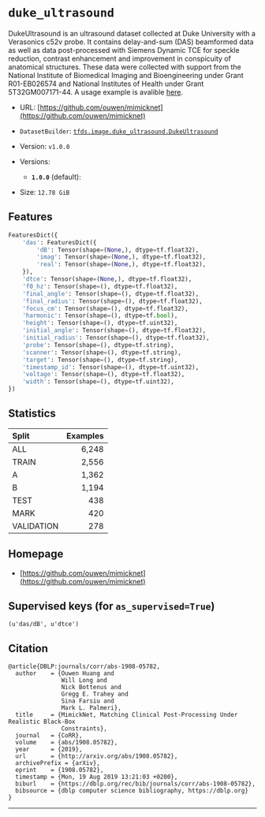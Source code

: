 <div itemscope itemtype="http://schema.org/Dataset">
  <div itemscope itemprop="includedInDataCatalog" itemtype="http://schema.org/DataCatalog">
    <meta itemprop="name" content="TensorFlow Datasets" />
  </div>

  <meta itemprop="name" content="duke_ultrasound" />
  <meta itemprop="description" content="DukeUltrasound is an ultrasound dataset collected at Duke University with a &#10;Verasonics c52v probe. It contains delay-and-sum (DAS) beamformed data &#10;as well as data post-processed with Siemens Dynamic TCE for speckle &#10;reduction, contrast enhancement and improvement in conspicuity of &#10;anatomical structures. These data were collected with support from the&#10;National Institute of Biomedical Imaging and Bioengineering under Grant &#10;R01-EB026574 and National Institutes of Health under Grant 5T32GM007171-44.&#10;A usage example is avalible &#10;[here](https://colab.research.google.com/drive/1R_ARqpWoiHcUQWg1Fxwyx-ZkLi0IZ5qs).&#10;&#10;To use this dataset:&#10;&#10;```python&#10;import tensorflow_datasets as tfds&#10;&#10;ds = tfds.load('duke_ultrasound', split='train')&#10;for ex in ds.take(4):&#10;  print(ex)&#10;```&#10;&#10;See [the guide](https://www.tensorflow.org/datasets/overview) for more&#10;informations on [tensorflow_datasets](https://www.tensorflow.org/datasets).&#10;&#10;" />
  <meta itemprop="url" content="https://www.tensorflow.org/datasets/catalog/duke_ultrasound" />
  <meta itemprop="sameAs" content="https://github.com/ouwen/mimicknet" />
  <meta itemprop="citation" content="@article{DBLP:journals/corr/abs-1908-05782,&#10;  author    = {Ouwen Huang and&#10;               Will Long and&#10;               Nick Bottenus and&#10;               Gregg E. Trahey and&#10;               Sina Farsiu and&#10;               Mark L. Palmeri},&#10;  title     = {MimickNet, Matching Clinical Post-Processing Under Realistic Black-Box&#10;               Constraints},&#10;  journal   = {CoRR},&#10;  volume    = {abs/1908.05782},&#10;  year      = {2019},&#10;  url       = {http://arxiv.org/abs/1908.05782},&#10;  archivePrefix = {arXiv},&#10;  eprint    = {1908.05782},&#10;  timestamp = {Mon, 19 Aug 2019 13:21:03 +0200},&#10;  biburl    = {https://dblp.org/rec/bib/journals/corr/abs-1908-05782},&#10;  bibsource = {dblp computer science bibliography, https://dblp.org}&#10;}" />
</div>

# `duke_ultrasound`

DukeUltrasound is an ultrasound dataset collected at Duke University with a
Verasonics c52v probe. It contains delay-and-sum (DAS) beamformed data as well
as data post-processed with Siemens Dynamic TCE for speckle reduction, contrast
enhancement and improvement in conspicuity of anatomical structures. These data
were collected with support from the National Institute of Biomedical Imaging
and Bioengineering under Grant R01-EB026574 and National Institutes of Health
under Grant 5T32GM007171-44. A usage example is avalible
[here](https://colab.research.google.com/drive/1R_ARqpWoiHcUQWg1Fxwyx-ZkLi0IZ5qs).

*   URL:
    [https://github.com/ouwen/mimicknet](https://github.com/ouwen/mimicknet)
*   `DatasetBuilder`:
    [`tfds.image.duke_ultrasound.DukeUltrasound`](https://github.com/tensorflow/datasets/tree/master/tensorflow_datasets/image/duke_ultrasound.py)
*   Version: `v1.0.0`
*   Versions:

    *   **`1.0.0`** (default):

*   Size: `12.78 GiB`

## Features
```python
FeaturesDict({
    'das': FeaturesDict({
        'dB': Tensor(shape=(None,), dtype=tf.float32),
        'imag': Tensor(shape=(None,), dtype=tf.float32),
        'real': Tensor(shape=(None,), dtype=tf.float32),
    }),
    'dtce': Tensor(shape=(None,), dtype=tf.float32),
    'f0_hz': Tensor(shape=(), dtype=tf.float32),
    'final_angle': Tensor(shape=(), dtype=tf.float32),
    'final_radius': Tensor(shape=(), dtype=tf.float32),
    'focus_cm': Tensor(shape=(), dtype=tf.float32),
    'harmonic': Tensor(shape=(), dtype=tf.bool),
    'height': Tensor(shape=(), dtype=tf.uint32),
    'initial_angle': Tensor(shape=(), dtype=tf.float32),
    'initial_radius': Tensor(shape=(), dtype=tf.float32),
    'probe': Tensor(shape=(), dtype=tf.string),
    'scanner': Tensor(shape=(), dtype=tf.string),
    'target': Tensor(shape=(), dtype=tf.string),
    'timestamp_id': Tensor(shape=(), dtype=tf.uint32),
    'voltage': Tensor(shape=(), dtype=tf.float32),
    'width': Tensor(shape=(), dtype=tf.uint32),
})
```

## Statistics

Split      | Examples
:--------- | -------:
ALL        | 6,248
TRAIN      | 2,556
A          | 1,362
B          | 1,194
TEST       | 438
MARK       | 420
VALIDATION | 278

## Homepage

*   [https://github.com/ouwen/mimicknet](https://github.com/ouwen/mimicknet)

## Supervised keys (for `as_supervised=True`)
`(u'das/dB', u'dtce')`

## Citation
```
@article{DBLP:journals/corr/abs-1908-05782,
  author    = {Ouwen Huang and
               Will Long and
               Nick Bottenus and
               Gregg E. Trahey and
               Sina Farsiu and
               Mark L. Palmeri},
  title     = {MimickNet, Matching Clinical Post-Processing Under Realistic Black-Box
               Constraints},
  journal   = {CoRR},
  volume    = {abs/1908.05782},
  year      = {2019},
  url       = {http://arxiv.org/abs/1908.05782},
  archivePrefix = {arXiv},
  eprint    = {1908.05782},
  timestamp = {Mon, 19 Aug 2019 13:21:03 +0200},
  biburl    = {https://dblp.org/rec/bib/journals/corr/abs-1908-05782},
  bibsource = {dblp computer science bibliography, https://dblp.org}
}
```

--------------------------------------------------------------------------------
